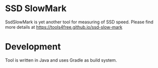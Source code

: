 
SSD SlowMark
============

SsdSlowMark is yet another tool for measuring of SSD speed.
Please find more details at 
    https://tools4free.github.io/ssd-slow-mark


Development
===========

Tool is written in Java and uses Gradle as build system.
